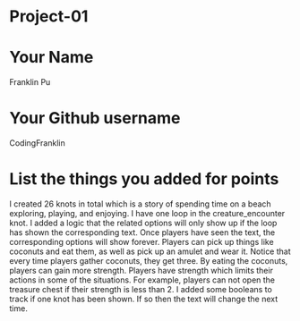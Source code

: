 # Project-01

# Your Name
Franklin Pu

# Your Github username
CodingFranklin

# List the things you added for points
I created 26 knots in total which is a story of spending time on a beach exploring, playing, and enjoying.
I have one loop in the creature_encounter knot. I added a logic that the related options will only show up if the loop has shown the corresponding text. Once players have seen the text, the corresponding options will show forever.
Players can pick up things like coconuts and eat them, as well as pick up an amulet and wear it. Notice that every time players gather coconuts, they get three. By eating the coconuts, players can gain more strength.
Players have strength which limits their actions in some of the situations. For example, players can not open the treasure chest if their strength is less than 2.
I added some booleans to track if one knot has been shown. If so then the text will change the next time.
